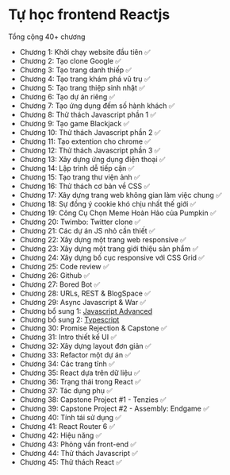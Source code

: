 # Tự học frontend Reactjs
Tổng cộng 40+ chương

- Chương 1: Khởi chạy website đầu tiên ✅
- Chương 2: Tạo clone Google ✅
- Chương 3: Tạo trang danh thiếp ✅
- Chương 4: Tạo trang khám phá vũ trụ ✅ 
- Chương 5: Tạo trang thiệp sinh nhật ✅
- Chương 6: Tạo dự án riêng ✅
- Chương 7: Tạo ứng dụng đếm số hành khách ✅
- Chương 8: Thử thách Javascript phần 1 ✅
- Chương 9: Tạo game Blackjack ✅
- Chương 10: Thử thách Javascript phần 2 ✅  
- Chương 11: Tạo extention cho chrome ✅
- Chương 12: Thử thách Javascript phần 3 ✅
- Chương 13: Xây dựng ứng dụng điện thoại ✅
- Chương 14: Lập trình dễ tiếp cận ✅
- Chương 15: Tạo trang thư viện ảnh ✅
- Chương 16: Thử thách cơ bản về CSS ✅
- Chương 17: Xây dựng trang web không gian làm việc chung ✅
- Chương 18: Sự đồng ý cookie khó chịu nhất thế giới ✅
- Chương 19: Công Cụ Chọn Meme Hoàn Hảo của Pumpkin ✅
- Chương 20: Twimbo: Twitter clone ✅
- Chương 21: Các dự án JS nhỏ cần thiết ✅
- Chương 22: Xây dựng một trang web responsive ✅
- Chương 23: Xây dựng một trang giới thiệu sản phẩm ✅
- Chương 24: Xây dựng bố cục responsive với CSS Grid ✅
- Chương 25: Code review ✅
- Chương 26: Github ✅
- Chương 27: Bored Bot ✅
- Chương 28: URLs, REST & BlogSpace ✅
- Chương 29: Async Javascript & War ✅
- Chương bổ sung 1: [Javascript Advanced](https://github.com/LAM-GIA-THINH/Learn-Advance-Javascript)
- Chương bổ sung 2: [Typescript](https://github.com/LAM-GIA-THINH/Learn-Typescript)
- Chương 30: Promise Rejection & Capstone ✅
- Chương 31: Intro thiết kế UI ✅
- Chương 32: Xây dựng layout đơn giản ✅
- Chương 33: Refactor một dự án ✅
- Chương 34: Các trang tĩnh ✅
- Chương 35: React dựa trên dữ liệu ✅
- Chương 36: Trạng thái trong React ✅
- Chương 37: Tác dụng phụ ✅
- Chương 38: Capstone Project #1 - Tenzies ✅
- Chương 39: Capstone Project #2 - Assembly: Endgame ✅
- Chương 40: Tính tái sử dụng ✅
- Chương 41: React Router 6 ✅
- Chương 42: Hiệu năng ✅
- Chương 43: Phỏng vấn front-end ✅
- Chương 44: Thử thách Javascript ✅
- Chương 45: Thử thách React ✅


